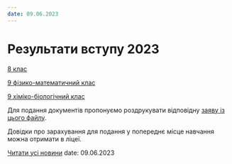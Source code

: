 ```yaml
---
date: 09.06.2023
---
```

# Результати вступу 2023

[8 клас](/files/blog/результати-вступу-2023/вступ-у-8-клас-2023.pdf)

[9 фізико-математичний клас](/files/blog/результати-вступу-2023/вступ-у-9-ф-м-клас-2023.pdf)

[9 хіміко-біологічний клас](/files/blog/результати-вступу-2023/вступ-у-9-х-б-клас-2023.pdf)

Для подання документів пропонуємо роздрукувати відповідну [заяву із цього файлу](/files/blog/результати-вступу-2023/заява-на-вступ.doc).

Довідки про зарахування для подання у попереднє місце навчання можна отримати в ліцеї.

[Читати усі новини](/news)
date: 09.06.2023
